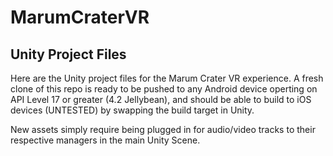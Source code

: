 # MarumCraterVR

<h2>Unity Project Files</h2>
<body> Here are the Unity project files for the Marum Crater VR experience. A fresh clone of this repo is ready to be pushed to any Android device operting on API Level 17 or greater (4.2 Jellybean), and should be able to build to iOS devices (UNTESTED) by swapping the build target in Unity.

<p>New assets simply require being plugged in for audio/video tracks to their respective managers in the main Unity Scene.</p>
</body>
